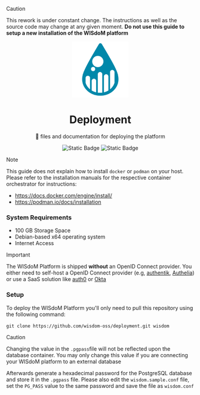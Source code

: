 > [!CAUTION]
> This rework is under constant change. The instructions as well as the source
> code may change at any given moment. **Do not use this guide to setup a new
> installation of the WISdoM platform** 

<div align="center">
<img height="150px" src="https://raw.githubusercontent.com/wisdom-oss/brand/main/svg/standalone_color.svg">
<h1>Deployment</h1>
<p>🚀 files and documentation for deploying the platform</p>
<img alt="Static Badge" src="https://img.shields.io/badge/podman-experimental-grey?style=for-the-badge&logo=podman&labelColor=892CA0">
<img alt="Static Badge" src="https://img.shields.io/badge/docker-compatible-grey?style=for-the-badge&logo=docker&logoColor=white&labelColor=2496ED">
</div>

> [!NOTE]
> This guide does not explain how to install `docker` or `podman` on your host.
> Please refer to the installation manuals for the respective container
> orchestrator for instructions:
>   - https://docs.docker.com/engine/install/
>   - https://podman.io/docs/installation

### System Requirements
* 100 GB Storage Space
* Debian-based x64 operating system
* Internet Access

> [!IMPORTANT]
> The WISdoM Platform is shipped **without** an OpenID Connect provider.
> You either need to self-host a OpenID Connect provider (e.g, [authentik], 
> [Authelia]) or use a SaaS solution like [auth0] or [Okta]

[authentik]: https://goauthentik.io/
[Authelia]: https://www.authelia.com/
[auth0]: https://auth0.com
[Okta]: https://www.okta.com

### Setup
To deploy the WISdoM Platform you'll only need to pull this repository using
the following command:
```shell
git clone https://github.com/wisdom-oss/deployment.git wisdom
```

> [!CAUTION]
> Changing the value in the `.pgpass`file will not be reflected upon the
> database container. You may only change this value if you are connecting
> your WISdoM platform to an external database

Afterwards generate a hexadecimal password for the PostgreSQL database and store
it in the `.pgpass` file.
Please also edit the `wisdom.sample.conf` file, set the `PG_PASS` value
to the same password and save the file as `wisdom.conf`

